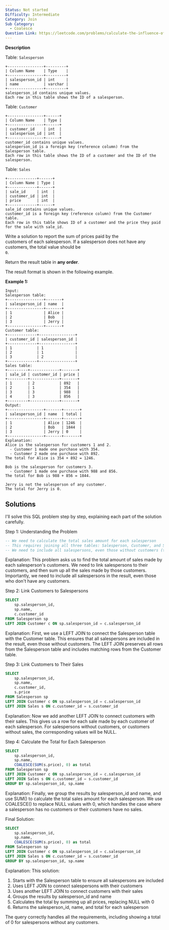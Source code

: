 ```yaml
---
Status: Not started
Difficulty: Intermediate
Category: Join
Sub Category:
  - Coalesce
Question Link: https://leetcode.com/problems/calculate-the-influence-of-each-salesperson
---
```

**Description**

Table: `Salesperson`

```Plain
+----------------+---------+
| Column Name    | Type    |
+----------------+---------+
| salesperson_id | int     |
| name           | varchar |
+----------------+---------+
salesperson_id contains unique values.
Each row in this table shows the ID of a salesperson.
```

Table: `Customer`

```Plain
+----------------+------+
| Column Name    | Type |
+----------------+------+
| customer_id    | int  |
| salesperson_id | int  |
+----------------+------+
customer_id contains unique values.
salesperson_id is a foreign key (reference column) from the Salesperson table.
Each row in this table shows the ID of a customer and the ID of the salesperson.
```

Table: `Sales`

```Plain
+-------------+------+
| Column Name | Type |
+-------------+------+
| sale_id     | int  |
| customer_id | int  |
| price       | int  |
+-------------+------+
sale_id contains unique values.
customer_id is a foreign key (reference column) from the Customer table.
Each row in this table shows ID of a customer and the price they paid for the sale with sale_id.
```

Write a solution to report the sum of prices paid by the  
customers of each salesperson. If a salesperson does not have any  
customers, the total value should be  
`0`.

Return the result table in **any order**.

The result format is shown in the following example.

**Example 1:**

```Plain
Input:
Salesperson table:
+----------------+-------+
| salesperson_id | name  |
+----------------+-------+
| 1              | Alice |
| 2              | Bob   |
| 3              | Jerry |
+----------------+-------+
Customer table:
+-------------+----------------+
| customer_id | salesperson_id |
+-------------+----------------+
| 1           | 1              |
| 2           | 1              |
| 3           | 2              |
+-------------+----------------+
Sales table:
+---------+-------------+-------+
| sale_id | customer_id | price |
+---------+-------------+-------+
| 1       | 2           | 892   |
| 2       | 1           | 354   |
| 3       | 3           | 988   |
| 4       | 3           | 856   |
+---------+-------------+-------+
Output:
+----------------+-------+-------+
| salesperson_id | name  | total |
+----------------+-------+-------+
| 1              | Alice | 1246  |
| 2              | Bob   | 1844  |
| 3              | Jerry | 0     |
+----------------+-------+-------+
Explanation:
Alice is the salesperson for customers 1 and 2.
  - Customer 1 made one purchase with 354.
  - Customer 2 made one purchase with 892.
The total for Alice is 354 + 892 = 1246.

Bob is the salesperson for customers 3.
  - Customer 1 made one purchase with 988 and 856.
The total for Bob is 988 + 856 = 1844.

Jerry is not the salesperson of any customer.
The total for Jerry is 0.
```

## Solutions

I'll solve this SQL problem step by step, explaining each part of the solution carefully.

Step 1: Understanding the Problem

```SQL
-- We need to calculate the total sales amount for each salesperson
-- This requires joining all three tables: Salesperson, Customer, and Sales
-- We need to include all salespersons, even those without customers (total = 0)
```

Explanation: This problem asks us to find the total amount of sales made by each salesperson's customers. We need to link salespersons to their customers, and then sum up all the sales made by those customers. Importantly, we need to include all salespersons in the result, even those who don't have any customers.

Step 2: Link Customers to Salespersons

```SQL
SELECT
    sp.salesperson_id,
    sp.name,
    c.customer_id
FROM Salesperson sp
LEFT JOIN Customer c ON sp.salesperson_id = c.salesperson_id
```

Explanation: First, we use a LEFT JOIN to connect the Salesperson table with the Customer table. This ensures that all salespersons are included in the result, even those without customers. The LEFT JOIN preserves all rows from the Salesperson table and includes matching rows from the Customer table.

Step 3: Link Customers to Their Sales

```SQL
SELECT
    sp.salesperson_id,
    sp.name,
    c.customer_id,
    s.price
FROM Salesperson sp
LEFT JOIN Customer c ON sp.salesperson_id = c.salesperson_id
LEFT JOIN Sales s ON c.customer_id = s.customer_id
```

Explanation: Now we add another LEFT JOIN to connect customers with their sales. This gives us a row for each sale made by each customer of each salesperson. For salespersons without customers, or customers without sales, the corresponding values will be NULL.

Step 4: Calculate the Total for Each Salesperson

```SQL
SELECT
    sp.salesperson_id,
    sp.name,
    COALESCE(SUM(s.price), 0) as total
FROM Salesperson sp
LEFT JOIN Customer c ON sp.salesperson_id = c.salesperson_id
LEFT JOIN Sales s ON c.customer_id = s.customer_id
GROUP BY sp.salesperson_id, sp.name
```

Explanation: Finally, we group the results by salesperson_id and name, and use SUM() to calculate the total sales amount for each salesperson. We use COALESCE() to replace NULL values with 0, which handles the case where a salesperson has no customers or their customers have no sales.

Final Solution:

```SQL
SELECT
    sp.salesperson_id,
    sp.name,
    COALESCE(SUM(s.price), 0) as total
FROM Salesperson sp
LEFT JOIN Customer c ON sp.salesperson_id = c.salesperson_id
LEFT JOIN Sales s ON c.customer_id = s.customer_id
GROUP BY sp.salesperson_id, sp.name
```

Explanation: This solution:

1. Starts with the Salesperson table to ensure all salespersons are included
2. Uses LEFT JOIN to connect salespersons with their customers
3. Uses another LEFT JOIN to connect customers with their sales
4. Groups the results by salesperson_id and name
5. Calculates the total by summing up all prices, replacing NULL with 0
6. Returns the salesperson_id, name, and total for each salesperson

The query correctly handles all the requirements, including showing a total of 0 for salespersons without any customers.